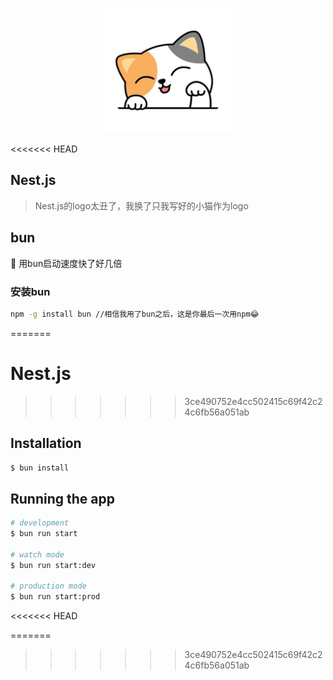 <p align="center">
  <img src="./public/logo.png" width="200" alt="Nest Logo" />
</p>

<<<<<<< HEAD
## Nest.js

> Nest.js的logo太丑了，我换了只我写好的小猫作为logo

## bun
🚀 用bun启动速度快了好几倍
### 安装bun
```bash
npm -g install bun //相信我用了bun之后，这是你最后一次用npm😂
```
=======
# Nest.js
>>>>>>> 3ce490752e4cc502415c69f42c24c6fb56a051ab

## Installation
```bash
$ bun install
```

## Running the app

```bash
# development
$ bun run start

# watch mode
$ bun run start:dev

# production mode
$ bun run start:prod
```


<<<<<<< HEAD

=======
>>>>>>> 3ce490752e4cc502415c69f42c24c6fb56a051ab
